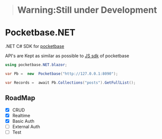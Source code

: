 > # Warning:Still under Development

# Pocketbase.NET

.NET C# SDK for [pocketbase](https://pocketbase.io/)

API's are Kept as similar as possible to [JS sdk](https://github.com/pocketbase/js-sdk) of pocketbase

```C#
using pocketbase.NET.blazor;

var Pb =  new  Pocketbase("http://127.0.0.1:8090");

var Records =  await Pb.Collections("posts").GetFullList();
```

## RoadMap

- [x] CRUD
- [x] Realtime
- [x] Basic Auth
- [ ] External Auth
- [ ] Test
